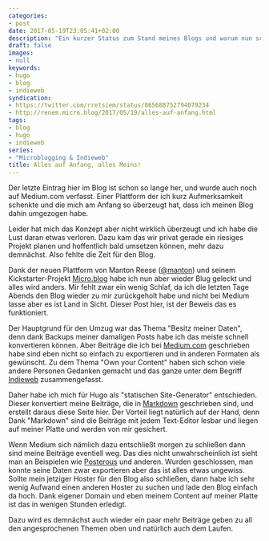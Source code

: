 ```yaml
---
categories:
- post
date: 2017-05-19T23:05:41+02:00
description: "Ein kurzer Status zum Stand meines Blogs und warum nun schon wieder alles anders ist."
draft: false
images:
- null
keywords:
- hugo
- blog
- indieweb
syndication:
- https://twitter.com/rretsiem/status/865688752794079234
- http://renem.micro.blog/2017/05/19/alles-auf-anfang.html
tags:
- blog
- hugo
- indieweb
series:
- "Microblogging & Indieweb"
title: Alles auf Anfang, alles Meins!
---
```


Der letzte Eintrag hier im Blog ist schon so lange her, und wurde auch noch auf Medium.com verfasst. Einer Plattform der ich kurz Aufmerksamkeit schenkte und die mich am Anfang so überzeugt hat, dass ich meinen Blog dahin umgezogen habe.

Leider hat mich das Konzept aber nicht wirklich überzeugt und ich habe die Lust daran etwas verloren. Dazu kam das wir privat gerade ein riesiges Projekt planen und hoffentlich bald umsetzen können, mehr dazu demnächst. Also fehlte die Zeit für den Blog.

Dank der neuen Plattform von Manton Reese ([@manton](https://micro.blog/manton)) und seinem Kickstarter-Projekt [Micro.blog](https://micro.blog) habe ich nun aber wieder Blug geleckt und alles wird anders. Mir fehlt zwar ein wenig Schlaf, da ich die letzten Tage Abends den Blog wieder zu mir zurückgeholt habe und nicht bei Medium lasse aber es ist Land in Sicht. Dieser Post hier, ist der Beweis das es funktioniert.

Der Hauptgrund für den Umzug war das Thema "Besitz meiner Daten", denn dank Backups meiner damaligen Posts habe ich das meiste schnell konvertieren können. Aber Beiträge die ich bei [Medium.com](https://medium.com) geschrieben habe sind eben nicht so einfach zu exportieren und in anderen Formaten als gewünscht. Zu dem Thema "Own your Content" haben sich schon viele andere Personen Gedanken gemacht und das ganze unter dem Begriff [Indieweb](https://indieweb.org/) zusammengefasst.

Daher habe ich mich für Hugo als "statischen Site-Generator" entschieden. Dieser konvertiert meine Beiträge, die in [Markdown](https://daringfireball.net/projects/markdown/) geschrieben sind, und erstellt daraus diese Seite hier. Der Vorteil liegt natürlich auf der Hand, denn Dank "Markdown" sind die Beiträge mit jedem Text-Editor lesbar und liegen auf meiner Platte und werden von mir gesichert.

Wenn Medium sich nämlich dazu entschließt morgen zu schließen dann sind meine Beiträge eventiell weg. Das dies nicht unwahrscheinlich ist sieht man an Beispielen wie [Posterous](https://en.wikipedia.org/wiki/Posterous) und anderen. Wurden geschlossen, man konnte seine Daten zwar exportieren aber das ist alles etwas ungewiss. Sollte mein jetziger Hoster für den Blog also schließen, dann habe ich sehr wenig Aufwand einen anderen Hoster zu suchen und lade den Blog einfach da hoch. Dank eigener Domain und eben meinem Content auf meiner Platte ist das in wenigen Stunden erledigt.

Dazu wird es demnächst auch wieder ein paar mehr Beiträge geben zu all den angesprochenen Themen oben und natürlich auch dem Laufen.
